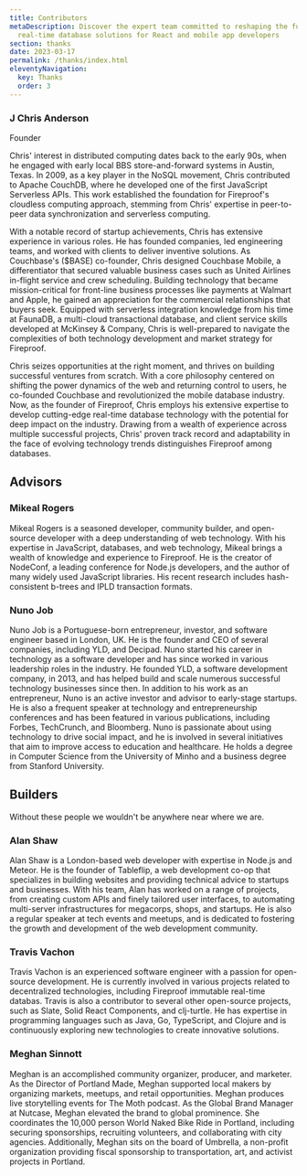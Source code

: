 ```yaml
---
title: Contributors
metaDescription: Discover the expert team committed to reshaping the future of
  real-time database solutions for React and mobile app developers
section: thanks
date: 2023-03-17
permalink: /thanks/index.html
eleventyNavigation:
  key: Thanks
  order: 3
---
```

### J Chris Anderson

Founder

Chris' interest in distributed computing dates back to the early 90s, when he engaged with early local BBS store-and-forward systems in Austin, Texas. In 2009, as a key player in the NoSQL movement, Chris contributed to Apache CouchDB, where he developed one of the first JavaScript Serverless APIs. This work established the foundation for Fireproof's cloudless computing approach, stemming from Chris' expertise in peer-to-peer data synchronization and serverless computing.

With a notable record of startup achievements, Chris has extensive experience in various roles. He has founded companies, led engineering teams, and worked with clients to deliver inventive solutions. As Couchbase's ($BASE) co-founder, Chris designed Couchbase Mobile, a differentiator that secured valuable business cases such as United Airlines in-flight service and crew scheduling. Building technology that became mission-critical for front-line business processes like payments at Walmart and Apple, he gained an appreciation for the commercial relationships that buyers seek. Equipped with serverless integration knowledge from his time at FaunaDB, a multi-cloud transactional database, and client service skills developed at McKinsey & Company, Chris is well-prepared to navigate the complexities of both technology development and market strategy for Fireproof.

Chris seizes opportunities at the right moment, and thrives on building successful ventures from scratch. With a core philosophy centered on shifting the power dynamics of the web and returning control to users, he co-founded Couchbase and revolutionized the mobile database industry. Now, as the founder of Fireproof, Chris employs his extensive expertise to develop cutting-edge real-time database technology with the potential for deep impact on the industry. Drawing from a wealth of experience across multiple successful projects, Chris' proven track record and adaptability in the face of evolving technology trends distinguishes Fireproof among databases.

## Advisors

### Mikeal Rogers

Mikeal Rogers is a seasoned developer, community builder, and open-source developer with a deep understanding of web technology. With his expertise in JavaScript, databases, and web technology, Mikeal brings a wealth of knowledge and experience to Fireproof. He is the creator of NodeConf, a leading conference for Node.js developers, and the author of many widely used JavaScript libraries. His recent research includes hash-consistent b-trees and IPLD transaction formats.

### Nuno Job

Nuno Job is a Portuguese-born entrepreneur, investor, and software engineer based in London, UK. He is the founder and CEO of several companies, including YLD, and Decipad. Nuno started his career in technology as a software developer and has since worked in various leadership roles in the industry. He founded YLD, a software development company, in 2013, and has helped build and scale numerous successful technology businesses since then. In addition to his work as an entrepreneur, Nuno is an active investor and advisor to early-stage startups. He is also a frequent speaker at technology and entrepreneurship conferences and has been featured in various publications, including Forbes, TechCrunch, and Bloomberg. Nuno is passionate about using technology to drive social impact, and he is involved in several initiatives that aim to improve access to education and healthcare. He holds a degree in Computer Science from the University of Minho and a business degree from Stanford University.

## Builders

Without these people we wouldn't be anywhere near where we are.

### Alan Shaw

Alan Shaw is a London-based web developer with expertise in Node.js and Meteor. He is the founder of Tableflip, a web development co-op that specializes in building websites and providing technical advice to startups and businesses. With his team, Alan has worked on a range of projects, from creating custom APIs and finely tailored user interfaces, to automating multi-server infrastructures for megacorps, shops, and startups. He is also a regular speaker at tech events and meetups, and is dedicated to fostering the growth and development of the web development community.

### Travis Vachon

Travis Vachon is an experienced software engineer with a passion for open-source development. He is currently involved in various projects related to decentralized technologies, including Fireproof immutable real-time databas. Travis is also a contributor to several other open-source projects, such as Slate, Solid React Components, and clj-turtle. He has expertise in programming languages such as Java, Go, TypeScript, and Clojure and is continuously exploring new technologies to create innovative solutions.

### Meghan Sinnott

Meghan is an accomplished community organizer, producer, and marketer. As the Director of Portland Made, Meghan supported local makers by organizing markets, meetups, and retail opportunities. Meghan produces live storytelling events for The Moth podcast. As the Global Brand Manager at Nutcase, Meghan elevated the brand to global prominence. She coordinates the 10,000 person World Naked Bike Ride in Portland, including securing sponsorships, recruiting volunteers, and collaborating with city agencies. Additionally, Meghan sits on the board of Umbrella, a non-profit organization providing fiscal sponsorship to transportation, art, and activist projects in Portland.
